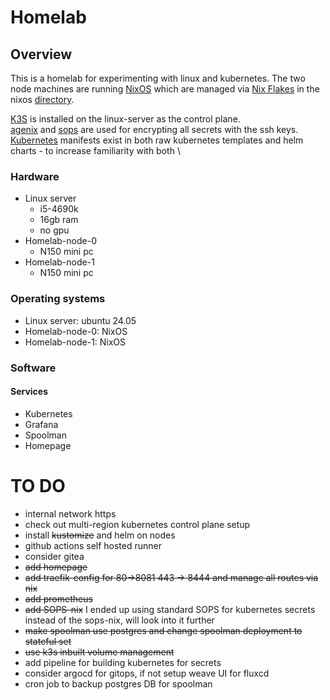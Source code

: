 # Homelab

## Overview
This is a homelab for experimenting with linux and kubernetes. The two node machines are running [NixOS](https://nixos.org/) which are managed via [Nix Flakes](https://nixos.wiki/wiki/Flakes) in the nixos [directory](nixos/).

[K3S](https://k3s.io) is installed on the linux-server as the control plane. \
[agenix](https://github.com/ryantm/agenix) and [sops]() are used for encrypting all secrets with the ssh keys. \
[Kubernetes](https://kubernetes.io/) manifests exist in both raw kubernetes templates and helm charts - to increase familiarity with both \

### Hardware
- Linux server
  - i5-4690k
  - 16gb ram
  - no gpu
- Homelab-node-0
    - N150 mini pc
- Homelab-node-1
    - N150 mini pc

### Operating systems
- Linux server: ubuntu 24.05
- Homelab-node-0: NixOS
- Homelab-node-1: NixOS

### Software
#### Services
- Kubernetes
- Grafana
- Spoolman
- Homepage



# TO DO
- internal network https
- check out multi-region kubernetes control plane setup
- install ~~kustomize~~ and helm on nodes
- github actions self hosted runner
- consider gitea
- ~~add homepage~~
- ~~add traefik-config for 80->8081 443 -> 8444 and manage all routes via nix~~
- ~~add prometheus~~
- ~~add SOPS-nix~~ I ended up using standard SOPS for kubernetes secrets instead of the sops-nix, will look into it further
- ~~make spoolman use postgres and change spoolman deployment to stateful set~~
- ~~use k3s inbuilt volume management~~
- add pipeline for building kubernetes for secrets
- consider argocd for gitops, if not setup weave UI for fluxcd
- cron job to backup postgres DB for spoolman